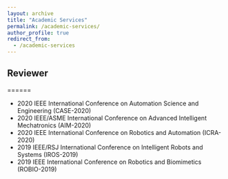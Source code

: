 ```yaml
---
layout: archive
title: "Academic Services"
permalink: /academic-services/
author_profile: true
redirect_from:
  - /academic-services
---
```




## Reviewer
======
* 2020 IEEE International Conference on Automation Science and Engineering (CASE-2020)
* 2020 IEEE/ASME International Conference on Advanced Intelligent Mechatronics (AIM-2020)
* 2020 IEEE International Conference on Robotics and Automation (ICRA-2020)
* 2019 IEEE/RSJ International Conference on Intelligent Robots and Systems (IROS-2019)
* 2019 IEEE International Conference on Robotics and Biomimetics (ROBIO-2019)
